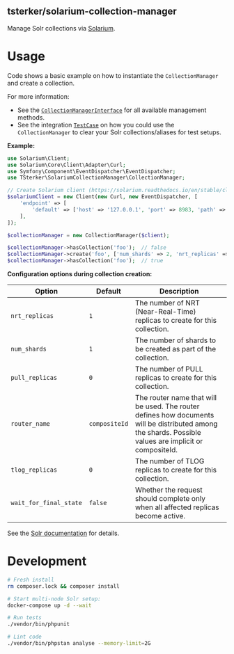 
tsterker/solarium-collection-manager
----

Manage Solr collections via [Solarium](https://github.com/solariumphp/solarium).

# Usage

Code shows a basic example on how to instantiate the `CollectionManager` and create a collection.

For more information:
- See the [`CollectionManagerInterface`](src/CollectionManagerInterface.php) for all available management methods.
- See the integration [`TestCase`](tests/Integration/TestCase.php) on how you could use the `CollectionManager` to clear your Solr collections/aliases for test setups.

**Example:**
```php
use Solarium\Client;
use Solarium\Core\Client\Adapter\Curl;
use Symfony\Component\EventDispatcher\EventDispatcher;
use TSterker\SolariumCollectionManager\CollectionManager;

// Create Solarium client (https://solarium.readthedocs.io/en/stable/client-and-adapters/)
$solariumClient = new Client(new Curl, new EventDispatcher, [
    'endpoint' => [
        'default' => ['host' => '127.0.0.1', 'port' => 8983, 'path' =>  '/']
    ],
]);

$collectionManager = new CollectionManager($client);

$collectionManager->hasCollection('foo');  // false
$collectionManager->create('foo', ['num_shards' => 2, 'nrt_replicas' => 2]);
$collectionManager->hasCollection('foo');  // true
```

**Configuration options during collection creation:**

| Option                 | Default       | Description                                                                                                                                            |
| ---------------------- | ------------- | ------------------------------------------------------------------------------------------------------------------------------------------------------ |
| `nrt_replicas`         | `1`           | The number of NRT (Near-Real-Time) replicas to create for this collection.                                                                             |
| `num_shards`           | `1`           | The number of shards to be created as part of the collection.                                                                                          |
| `pull_replicas`        | `0`           | The number of PULL replicas to create for this collection.                                                                                             |
| `router_name`          | `compositeId` | The router name that will be used. The router defines how documents will be distributed among the shards. Possible values are implicit or compositeId. |
| `tlog_replicas`        | `0`           | The number of TLOG replicas to create for this collection.                                                                                             |
| `wait_for_final_state` | `false`       | Whether the request should complete only when all affected replicas become active.                                                                     |

See the [Solr documentation](https://solr.apache.org/guide/solr/latest/deployment-guide/collection-management.html) for details.


# Development

```sh
# Fresh install
rm composer.lock && composer install

# Start multi-node Solr setup:
docker-compose up -d --wait

# Run tests
./vendor/bin/phpunit

# Lint code
./vendor/bin/phpstan analyse --memory-limit=2G
```
